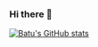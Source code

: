 ### Hi there 👋

[![Batu's GitHub stats](https://github-readme-stats.vercel.app/api?username=batu)](https://github.com/anuraghazra/github-readme-stats)

<!--
**cenab/cenab** is a ✨ _special_ ✨ repository because its `README.md` (this file) appears on your GitHub profile.



Here are some ideas to get you started:

- 🔭 I’m currently working on ...
- 🌱 I’m currently learning ...
- 👯 I’m looking to collaborate on ...
- 🤔 I’m looking for help with ...
- 💬 Ask me about ...
- 📫 How to reach me: ...
- 😄 Pronouns: ...
- ⚡ Fun fact: ...
-->
